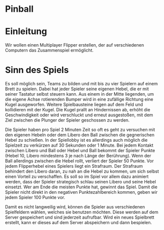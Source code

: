 # Pinball

# Einleitung

Wir wollen einen Multiplayer Flipper erstellen, der auf verschiedenen Computern das Zusammenspiel ermöglicht.


# Sinn des Spiels

Es soll möglich sein, Teams zu bilden und mit bis zu vier Spielern auf einem Brett zu spielen. Dabei hat jeder Spieler seine eigenen Hebel, die er mit seiner Tastatur selbst steuern kann. Aus einem in der Mitte liegenden, um die eigene Achse rotierenden Bumper wird in eine zufällige Richtung eine Kugel ausgeworfen. Weitere Spielbausteine liegen auf dem Feld und kollidieren mit der Kugel. Die Kugel prallt an Hindernissen ab, erhöht die Geschwindigkeit oder wird verschluckt und erneut ausgestoßen, mit dem Ziel zwischen die Plunger der Spieler geschossen zu werden.

Die Spieler haben pro Spiel 2 Minuten Zeit so oft es geht zu versuchen mit den eigenen Hebeln oder dem Libero den Ball zwischen die gegnerischen Hebel zu schießen. In der Spiellobby ist es allerdings auch möglich die Spielzeit zu verkürzen auf 30 Sekunden oder 1 Minute. Bei jedem Kontakt zwischen Libero und Ball oder Hebel und Ball bekommt der Spieler Punkte (Hebel 10, Libero mindestens 3 je nach Länge der Berührung). Wenn der Ball allerdings zwischen die Hebel rollt, verliert der Spieler 50 Punkte. Vor jedem Flipperhebel eines Spielers liegt ein Strafraum. Der Strafraum behindert den Libero daran, zu nah an die Hebel zu kommen, um sich selbst einen Vorteil zu verschaffen. Es soll so im Spiel vor allem dazu animiert werden, dass der Spieler strategisch schlau seinen Libero und seine Hebel einsetzt. Wer am Ende die meisten Punkte hat, gewinnt das Spiel. Damit die Spieler nicht direkt in den negativen Punktezahlbereich kommen, geben wir jedem Spieler 100 Punkte vor.

Damit es nicht langweilig wird, können die Spieler aus verschiedenen Spielfeldern wählen, welches sie benutzen möchten. Diese werden auf dem Server gespeichert und sind jederzeit aufrufbar. Wird ein neues Spielbrett erstellt, kann er dieses auf dem Server abspeichern und dann bespielen.
